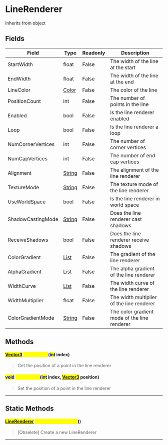 # LineRenderer
Inherits from object
## Fields
|Field|Type|Readonly|Description|
|---|---|---|---|
|StartWidth|float|False|The width of the line at the start|
|EndWidth|float|False|The width of the line at the end|
|LineColor|[Color](../objects/Color.md)|False|The color of the line|
|PositionCount|int|False|The number of points in the line|
|Enabled|bool|False|Is the line renderer enabled|
|Loop|bool|False|Is the line renderer a loop|
|NumCornerVertices|int|False|The number of corner vertices|
|NumCapVertices|int|False|The number of end cap vertices|
|Alignment|[String](../static/String.md)|False|The alignment of the line renderer|
|TextureMode|[String](../static/String.md)|False|The texture mode of the line renderer|
|UseWorldSpace|bool|False|Is the line renderer in world space|
|ShadowCastingMode|[String](../static/String.md)|False|Does the line renderer cast shadows|
|ReceiveShadows|bool|False|Does the line renderer receive shadows|
|ColorGradient|[List](../objects/List.md)|False|The gradient of the line renderer|
|AlphaGradient|[List](../objects/List.md)|False|The alpha gradient of the line renderer|
|WidthCurve|[List](../objects/List.md)|False|The width curve of the line renderer|
|WidthMultiplier|float|False|The width multiplier of the line renderer|
|ColorGradientMode|[String](../static/String.md)|False|The color gradient mode of the line renderer|
## Methods
#### <mark style="color:blue;">[Vector3](../objects/Vector3.md)</mark> <mark style="color:yellow;">GetPosition</mark>(<mark style="color:blue;">int</mark> index)
> Get the position of a point in the line renderer

#### <mark style="color:blue;">void</mark> <mark style="color:yellow;">SetPosition</mark>(<mark style="color:blue;">int</mark> index, <mark style="color:blue;">[Vector3](../objects/Vector3.md)</mark> position)
> Set the position of a point in the line renderer


---

## Static Methods
#### <mark style="color:blue;">[LineRenderer](../objects/LineRenderer.md)</mark> <mark style="color:yellow;">CreateLineRenderer</mark>()
> [Obselete] Create a new LineRenderer


---

